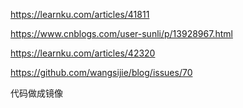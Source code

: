 

https://learnku.com/articles/41811

https://www.cnblogs.com/user-sunli/p/13928967.html

https://learnku.com/articles/42320

https://github.com/wangsijie/blog/issues/70



代码做成镜像